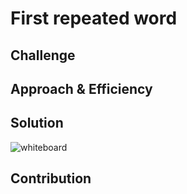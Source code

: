 # First repeated word
<!-- Short summary or background information -->

## Challenge
<!-- Description of the challenge -->

## Approach & Efficiency
<!--
note that I pulled in my hashtable DLL so i could get to KV ndoe and KV linkedlist. But I re-wrote the hash table so I had a better hash.

What approach did you take? Why? What is the Big O space/time for this approach? -->

## Solution
![whiteboard](../../../assets/)
<!-- Embedded whiteboard image -->

## Contribution
<!--Got help for hash code from stack overflow: https://stackoverflow.com/questions/400733/how-to-get-ascii-value-of-string-in-c-sharp/400738 --> 